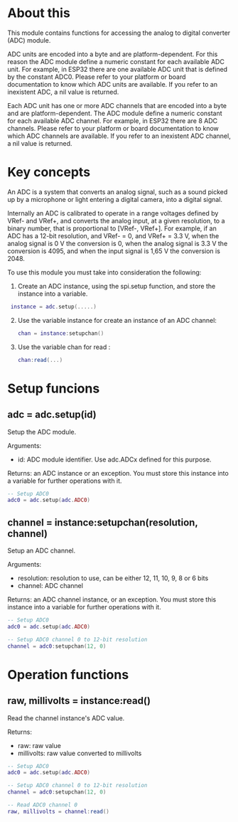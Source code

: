 # About this

This module contains functions for accessing the analog to digital converter (ADC) module.

ADC units are encoded into a byte and are platform-dependent. For this reason the ADC module define a numeric constant for each available ADC unit. For example, in ESP32 there are one available ADC unit that is defined by the constant ADC0. Please refer to your platform or board documentation to know which ADC units are available. If you refer to an inexistent ADC, a nil value is returned.

Each ADC unit has one or more ADC channels that are encoded into a byte and are platform-dependent. The ADC module define a numeric constant for each available ADC channel. For example, in ESP32 there are 8 ADC channels. Please refer to your platform or board documentation to know which ADC channels are available. If you refer to an inexistent ADC channel, a nil value is returned.

# Key concepts

An ADC is a system that converts an analog signal, such as a sound picked up by a microphone or light entering a digital camera, into a digital signal.

Internally an ADC is calibrated to operate in a range voltages defined by VRef- and VRef+, and converts the analog input, at a given resolution, to a binary number, that is proportional to [VRef-, VRef+]. For example, if an ADC has a 12-bit resolution, and VRef- = 0, and VRef+ = 3.3 V, when the analog signal is 0 V the conversion is 0, when the analog signal is 3.3 V the conversion is 4095, and when the input signal is 1,65 V the conversion is 2048.

To use this module you must take into consideration the following:

1. Create an ADC instance, using the spi.setup function, and store the instance into a variable.

  ```lua
   instance = adc.setup(.....)
   ```

2. Use the variable instance for create an instance of an ADC channel:

   ```lua
   chan = instance:setupchan()
   ```

3. Use the variable chan for read :

   ```lua
   chan:read(...)
   ```

# Setup funcions

## adc = adc.setup(id)

Setup the ADC module.

Arguments:

* id: ADC module identifier. Use adc.ADCx defined for this purpose.

Returns: an ADC instance or an exception. You must store this instance into a variable for further operations with it.

```lua
-- Setup ADC0
adc0 = adc.setup(adc.ADC0)
```

## channel = instance:setupchan(resolution, channel)

Setup an ADC channel.

Arguments:

* resolution: resolution to use, can be either 12, 11, 10, 9, 8 or 6 bits 
* channel: ADC channel

Returns: an ADC channel instance, or an exception. You must store this instance into a variable for further operations with it.

```lua
-- Setup ADC0
adc0 = adc.setup(adc.ADC0)

-- Setup ADC0 channel 0 to 12-bit resolution
channel = adc0:setupchan(12, 0)
```

# Operation functions

## raw, millivolts = instance:read()

Read the channel instance's ADC value.

Returns:

* raw: raw value
* millivolts: raw value converted to millivolts 

```lua
-- Setup ADC0
adc0 = adc.setup(adc.ADC0)

-- Setup ADC0 channel 0 to 12-bit resolution
channel = adc0:setupchan(12, 0)

-- Read ADC0 channel 0
raw, millivolts = channel:read()
```